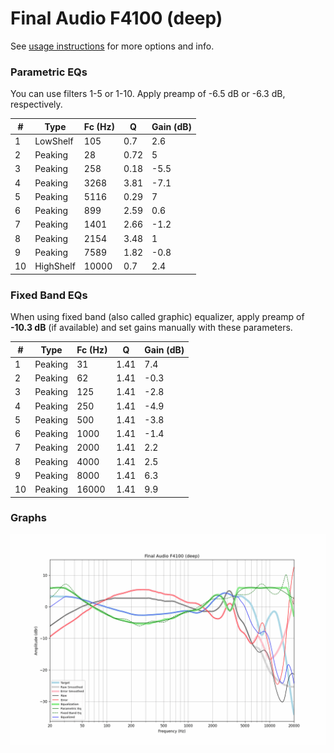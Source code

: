 # Final Audio F4100 (deep)
See [usage instructions](https://github.com/jaakkopasanen/AutoEq#usage) for more options and info.

### Parametric EQs
You can use filters 1-5 or 1-10. Apply preamp of -6.5 dB or -6.3 dB, respectively.

|   # | Type      |   Fc (Hz) |    Q |   Gain (dB) |
|-----|-----------|-----------|------|-------------|
|   1 | LowShelf  |       105 | 0.7  |         2.6 |
|   2 | Peaking   |        28 | 0.72 |         5   |
|   3 | Peaking   |       258 | 0.18 |        -5.5 |
|   4 | Peaking   |      3268 | 3.81 |        -7.1 |
|   5 | Peaking   |      5116 | 0.29 |         7   |
|   6 | Peaking   |       899 | 2.59 |         0.6 |
|   7 | Peaking   |      1401 | 2.66 |        -1.2 |
|   8 | Peaking   |      2154 | 3.48 |         1   |
|   9 | Peaking   |      7589 | 1.82 |        -0.8 |
|  10 | HighShelf |     10000 | 0.7  |         2.4 |

### Fixed Band EQs
When using fixed band (also called graphic) equalizer, apply preamp of **-10.3 dB** (if available) and set gains manually with these parameters.

|   # | Type    |   Fc (Hz) |    Q |   Gain (dB) |
|-----|---------|-----------|------|-------------|
|   1 | Peaking |        31 | 1.41 |         7.4 |
|   2 | Peaking |        62 | 1.41 |        -0.3 |
|   3 | Peaking |       125 | 1.41 |        -2.8 |
|   4 | Peaking |       250 | 1.41 |        -4.9 |
|   5 | Peaking |       500 | 1.41 |        -3.8 |
|   6 | Peaking |      1000 | 1.41 |        -1.4 |
|   7 | Peaking |      2000 | 1.41 |         2.2 |
|   8 | Peaking |      4000 | 1.41 |         2.5 |
|   9 | Peaking |      8000 | 1.41 |         6.3 |
|  10 | Peaking |     16000 | 1.41 |         9.9 |

### Graphs
![](./Final%20Audio%20F4100%20(deep).png)
